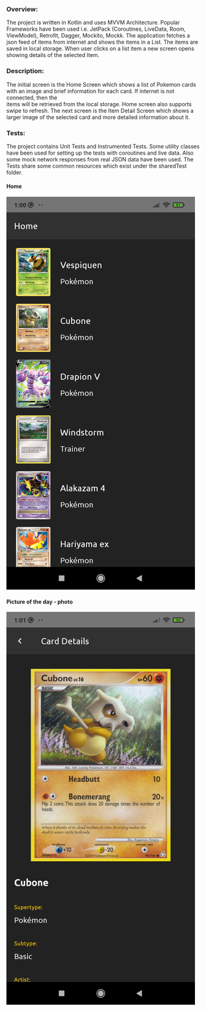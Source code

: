 ### Overview:

The project is written in Kotlin and uses MVVM Architecture.
Popular Frameworks have been used i.e. JetPack (Coroutines, LiveData, Room, ViewModel), 
Retrofit, Dagger, Mockito, Mockk.
The application fetches a json feed of items from internet and shows the items in a List.
The items are saved in local storage. When user clicks on a list item a new screen opens 
showing details of the selected Item.

### Description:

The initial screen is the Home Screen which shows a list of Pokemon cards with an
image and brief information for each card. If internet is not connected, then the  
items will be retrieved from the local storage. Home screen also supports swipe to refresh. 
The next screen is the Item Detail Screen which shows a larger image of the selected card 
and more detailed information about it.   

### Tests:

The project contains Unit Tests and Instrumented Tests. 
Some utility classes have been used for setting up the tests with coroutines and live data. 
Also some mock network responses from real JSON data have been used.
The Tests share some common resources which exist under the sharedTest folder.

#### Home
![Alt text](screenshots/home/home-poco-f1-2021-02-03-010025.png?raw=true "app screenshot")

#### Picture of the day - photo
![Alt text](screenshots/detail/detail-poco-f1-2021-02-03-010114.png?raw=true "app screenshot")

